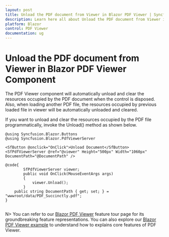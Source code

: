 ```yaml
---
layout: post
title: Unload the PDF document from Viewer in Blazor PDF Viewer | Syncfusion
description: Learn here all about Unload the PDF document from Viewer in Syncfusion Blazor PDF Viewer component and more.
platform: Blazor
control: PDF Viewer
documentation: ug
---
```


# Unload the PDF document from Viewer in Blazor PDF Viewer Component

The PDF Viewer component will automatically unload and clear the resources occupied by the PDF document when the control is disposed. Also, when loading another PDF file, the resources occupied by previous loaded file in viewer will be automatically unloaded and cleared.

If you want to unload and clear the resources occupied by the PDF file programmatically, invoke the Unload() method as shown below.

```cshtml
@using Syncfusion.Blazor.Buttons
@using Syncfusion.Blazor.PdfViewerServer

<SfButton @onclick="OnClick">Unload Document</SfButton>
<SfPdfViewerServer @ref="@viewer" Height="500px" Width="1060px" DocumentPath="@DocumentPath" />

@code{
        SfPdfViewerServer viewer;
        public void OnClick(MouseEventArgs args)
        {
            viewer.Unload();
        }
    public string DocumentPath { get; set; } = "wwwroot/data/PDF_Succinctly.pdf";
}


```

N> You can refer to our [Blazor PDF Viewer](https://www.syncfusion.com/blazor-components/blazor-pdf-viewer) feature tour page for its groundbreaking feature representations. You can also explore our [Blazor PDF Viewer example](https://blazor.syncfusion.com/demos/pdf-viewer/default-functionalities?theme=bootstrap5) to understand how to explains core features of PDF Viewer.